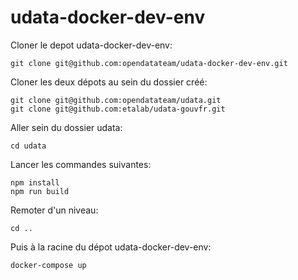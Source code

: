 # udata-docker-dev-env

Cloner le depot udata-docker-dev-env:

`git clone git@github.com:opendatateam/udata-docker-dev-env.git`

Cloner les deux dépots au sein du dossier créé:

```
git clone git@github.com:opendatateam/udata.git
git clone git@github.com:etalab/udata-gouvfr.git
```

Aller sein du dossier udata:

`cd udata`

Lancer les commandes suivantes:

```
npm install
npm run build
```

Remoter d'un niveau:

`cd ..`

Puis à la racine du dépot udata-docker-dev-env:

`docker-compose up`
